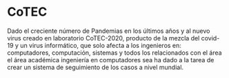 # CoTEC
Dado el creciente número de Pandemias en los últimos años y al nuevo virus creado en laboratorio CoTEC-2020, producto de la mezcla del covid-19 y un virus informático, que solo afecta a los ingenieros en: computadores, computación, sistemas y todos los relacionados con el área el área académica ingeniería en computadores sea ha dado a la tarea de crear un sistema de seguimiento de los casos a nivel mundial.
